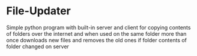 # File-Updater
Simple python program with built-in server and client for copying contents of folders over the internet and when used on the same folder more than once downloads new files and removes the old ones if folder contents of folder changed on server
